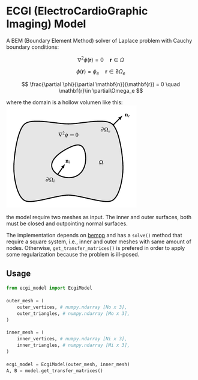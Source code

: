 # ECGI (ElectroCardioGraphic Imaging) Model

A BEM (Boundary Element Method) solver of Laplace problem with Cauchy boundary conditions: 

$$ \nabla^2 \phi(\mathbf{r}) = 0 \quad \mathbf{r}\in \Omega $$

$$ \phi(\mathbf{r}) = \phi_e \quad \mathbf{r}\in \partial\Omega_e $$

$$ \frac{\partial \phi}{\partial \mathbf{n}}(\mathbf{r}) = 0 \quad \mathbf{r}\in \partial\Omega_e $$

where the domain is a hollow volumen like this:
<img src="figs/domain.png" alt="drawing" width="347"/>

the model require two meshes as input. The inner and outer surfaces, both must be closed and outpointing normal surfaces.

The implementation depends on [bempp](https://bempp.com/) and  has a `solve()` method that require a square system, i.e., inner and outer meshes with same amount of nodes. Otherwise, `get_transfer_matrices()` is prefered in order to apply some regularization because the problem is ill-posed.

## Usage

```python
from ecgi_model import EcgiModel

outer_mesh = (
    outer_vertices, # numpy.ndarray [No x 3],
    outer_triangles, # numpy.ndarray [Mo x 3],
)

inner_mesh = (
    inner_vertices, # numpy.ndarray [Ni x 3],
    inner_triangles, # numpy.ndarray [Mi x 3],
)

ecgi_model = EcgiModel(outer_mesh, inner_mesh)
A, B = model.get_transfer_matrices()
```